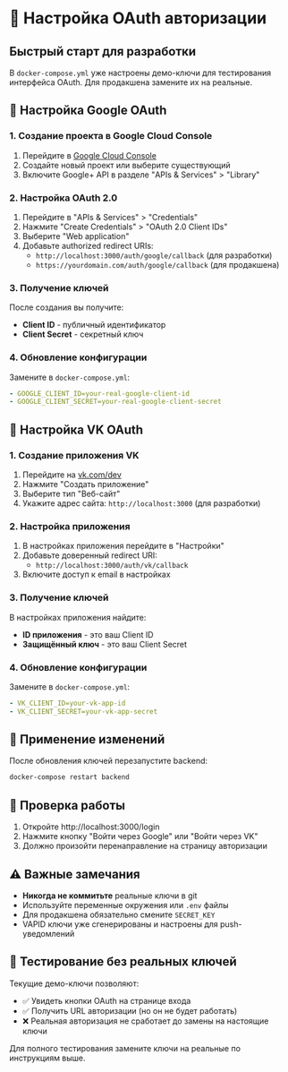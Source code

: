 # 🔐 Настройка OAuth авторизации

## Быстрый старт для разработки

В `docker-compose.yml` уже настроены демо-ключи для тестирования интерфейса OAuth. Для продакшена замените их на реальные.

## 🔵 Настройка Google OAuth

### 1. Создание проекта в Google Cloud Console

1. Перейдите в [Google Cloud Console](https://console.cloud.google.com/)
2. Создайте новый проект или выберите существующий
3. Включите Google+ API в разделе "APIs & Services" > "Library"

### 2. Настройка OAuth 2.0

1. Перейдите в "APIs & Services" > "Credentials"
2. Нажмите "Create Credentials" > "OAuth 2.0 Client IDs"
3. Выберите "Web application"
4. Добавьте authorized redirect URIs:
   - `http://localhost:3000/auth/google/callback` (для разработки)
   - `https://yourdomain.com/auth/google/callback` (для продакшена)

### 3. Получение ключей

После создания вы получите:
- **Client ID** - публичный идентификатор
- **Client Secret** - секретный ключ

### 4. Обновление конфигурации

Замените в `docker-compose.yml`:
```yaml
- GOOGLE_CLIENT_ID=your-real-google-client-id
- GOOGLE_CLIENT_SECRET=your-real-google-client-secret
```

## 🔵 Настройка VK OAuth

### 1. Создание приложения VK

1. Перейдите на [vk.com/dev](https://vk.com/dev)
2. Нажмите "Создать приложение"
3. Выберите тип "Веб-сайт"
4. Укажите адрес сайта: `http://localhost:3000` (для разработки)

### 2. Настройка приложения

1. В настройках приложения перейдите в "Настройки"
2. Добавьте доверенный redirect URI:
   - `http://localhost:3000/auth/vk/callback`
3. Включите доступ к email в настройках

### 3. Получение ключей

В настройках приложения найдите:
- **ID приложения** - это ваш Client ID  
- **Защищённый ключ** - это ваш Client Secret

### 4. Обновление конфигурации

Замените в `docker-compose.yml`:
```yaml
- VK_CLIENT_ID=your-vk-app-id
- VK_CLIENT_SECRET=your-vk-app-secret
```

## 🚀 Применение изменений

После обновления ключей перезапустите backend:

```bash
docker-compose restart backend
```

## 🔧 Проверка работы

1. Откройте http://localhost:3000/login
2. Нажмите кнопку "Войти через Google" или "Войти через VK"
3. Должно произойти перенаправление на страницу авторизации

## ⚠️ Важные замечания

- **Никогда не коммитьте** реальные ключи в git
- Используйте переменные окружения или `.env` файлы
- Для продакшена обязательно смените `SECRET_KEY`
- VAPID ключи уже сгенерированы и настроены для push-уведомлений

## 🧪 Тестирование без реальных ключей

Текущие демо-ключи позволяют:
- ✅ Увидеть кнопки OAuth на странице входа
- ✅ Получить URL авторизации (но он не будет работать)
- ❌ Реальная авторизация не сработает до замены на настоящие ключи

Для полного тестирования замените ключи на реальные по инструкциям выше. 